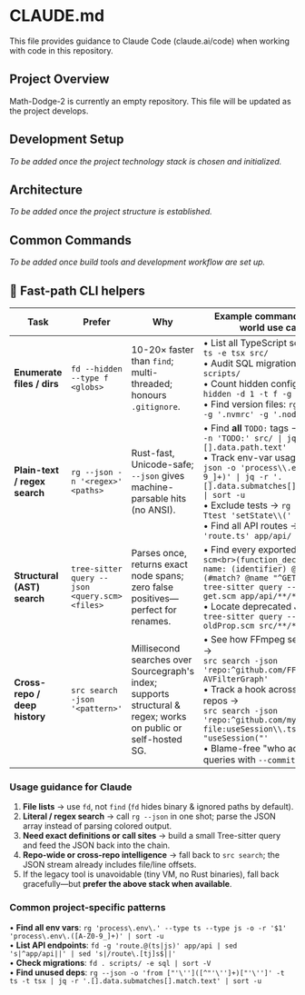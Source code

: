 # CLAUDE.md

This file provides guidance to Claude Code (claude.ai/code) when working with code in this repository.

## Project Overview

Math-Dodge-2 is currently an empty repository. This file will be updated as the project develops.

## Development Setup

*To be added once the project technology stack is chosen and initialized.*

## Architecture

*To be added once the project structure is established.*

## Common Commands

*To be added once build tools and development workflow are set up.*

## 🔎 Fast-path CLI helpers

| Task | Prefer | Why | Example commands (+ real-world use cases) |
|------|--------|-----|-------------------------------------------|
| **Enumerate files / dirs** | `fd --hidden --type f <globs>` | 10-20× faster than `find`; multi-threaded; honours `.gitignore`. | • List all TypeScript sources: `fd -e ts -e tsx src/`<br>• Audit SQL migrations: `fd -e sql scripts/`<br>• Count hidden configs: `fd --hidden -d 1 -t f -g '.*rc*'`<br>• Find version files: `rg -0 --files -g '.nvmrc' -g '.node-version'` |
| **Plain-text / regex search** | `rg --json -n '<regex>' <paths>` | Rust-fast, Unicode-safe; `--json` gives machine-parsable hits (no ANSI). | • Find **all** `TODO:` tags → `rg --json -n 'TODO:' src/ \| jq -r '.[].data.path.text'`<br>• Track env-var usage → `rg --json -o 'process\\.env\\.([A-Z0-9_]+)' \| jq -r '.[].data.submatches[].match.text' \| sort -u`<br>• Exclude tests → `rg --json -Ttest 'setState\\(' src/`<br>• Find all API routes → `fd -g 'route.ts' app/api/` |
| **Structural (AST) search** | `tree-sitter query --json <query.scm> <files>` | Parses once, returns exact node spans; zero false positives—perfect for renames. | • Find every exported `GET` handler:<br>```scm<br>(function_declaration name: (identifier) @name (#match? @name "^GET$"))<br>```<br>`tree-sitter query --json find-get.scm app/api/**/*.ts`<br>• Locate deprecated JSX props:<br>`tree-sitter query --json find-oldProp.scm src/**/*.tsx` |
| **Cross-repo / deep history** | `src search -json '<pattern>'` | Millisecond searches over Sourcegraph's index; supports structural & regex; works on public or self-hosted SG. | • See how FFmpeg sets up filters →<br>`src search -json 'repo:^github.com/FFmpeg/FFmpeg$ AVFilterGraph'`<br>• Track a hook across all org repos →<br>`src search -json 'repo:^github.com/my-org/.* file:useSession\\.tsx "useSession("'`<br>• Blame-free "who added X line" queries with `--commit` filters |

### Usage guidance for Claude

1. **File lists** → use `fd`, not `find` (`fd` hides binary & ignored paths by default).  
2. **Literal / regex search** → call `rg --json` in one shot; parse the JSON array instead of parsing colored output.  
3. **Need exact definitions or call sites** → build a small Tree-sitter query and feed the JSON back into the chain.  
4. **Repo-wide or cross-repo intelligence** → fall back to `src search`; the JSON stream already includes file/line offsets.  
5. If the legacy tool is unavoidable (tiny VM, no Rust binaries), fall back gracefully—but **prefer the above stack when available**.

### Common project-specific patterns

• **Find all env vars**: `rg 'process\.env\.' --type ts --type js -o -r '$1' 'process\.env\.([A-Z0-9_]+)' | sort -u`  
• **List API endpoints**: `fd -g 'route.@(ts|js)' app/api | sed 's|^app/api||' | sed 's|/route\.[tj]s$||'`  
• **Check migrations**: `fd . scripts/ -e sql | sort -V`  
• **Find unused deps**: `rg --json -o 'from ["'\'']([^"'\'']+)["'\'']' -t ts -t tsx | jq -r '.[].data.submatches[].match.text' | sort -u`